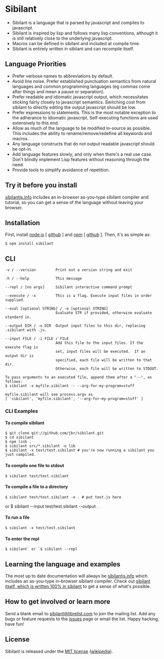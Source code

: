 # Sibilant

- Sibilant is a language that is parsed by javascript and compiles to
  javascript.
- Sibilant is inspired by lisp and follows many lisp conventions,
  although it is still relatively close to the underlying javascript.
- Macros can be defined in sibilant and included at compile time.
- Sibilant is entirely written in sibilant and can recompile itself.

## Language Priorities

- Prefer verbose names to abbreviations by default.
- Avoid line noise.  Prefer established punctuation semantics from
  natural languages and common programming languages (eg commas come
  after things and mean a pause or separation).
- Prefer readable and idiomatic javascript output, which necessitates
  sticking fairly closely to javascript semantics. Switching cost from
  sibilant to directly editing the output javascript should be low.
- Prefer expressions to statements. This is the most notable exception
  to the adherance to idiomatic javascript. Self-executing functions
  are used extensively to this end.
- Allow as much of the language to be modified in-source as
  possible. This includes the ability to rename/remove/redefine all
  keywords and macros.
- Any language constructs that do not output readable javascript
  should be opt-in.
- Add language features slowly, and only when there's a real use
  case. Don't blindly implement Lisp features without reasoning
  through the need.
- Provide tools to simplify avoidance of repetition.

## Try it before you install

[sibilantjs.info](http://sibilantjs.info) includes an in-browser
as-you-type sibilant compiler and tutorial, so you can get a sense of
the language without leaving your browser.

## Installation

First, install [node.js](http://nodejs.org) [
[github](http://github.com/ry/node) ] and [npm](http://npmjs.org) [
[github](http://github.com/isaacs/npm) ].  Then, it's as simple as:

    $ npm install sibilant

## CLI

    -v / --version         Print out a version string and exit
    
    -h / --help            This message
    
    --repl / [no args]     Sibilant interactive command prompt
    
    --execute / -x         This is a flag. Execute input files in order supplied.
    
    --eval [optional STRING] / -e [optional STRING]
                           Evaluate STR if provided, otherwise evaluate standard in.
    
    --output DIR / -o DIR  Output input files to this dir, replacing .sibilant with .js.
    
    --input FILE / -i FILE / FILE
                           Add this file to the input files. If the execute flag is
                           set, input files will be executed.  If an output dir is
                           specified, each file will be written to that dir.
                           Otherwise, each file will be written to STDOUT.
    
    To pass arguments to an executed file, append them after a "--", as follows:
    $ sibilant -x myfile.sibilant -- --arg-for-my-program=stuff
    
    myfile.sibilant will see process.argv as
    [ 'sibilant', 'myfile.sibilant', '--arg-for-my-program=stuff' ]

    
### CLI Examples

#### To compile sibilant

    $ git clone git://github.com/jbr/sibilant.git
    $ cd sibilant
    $ npm link .
    $ sibilant src/*.sibilant -o lib
    $ sibilant -x test/test.sibilant # you're now running a sibilant you just compiled.

#### To compile one file to stdout

    $ sibilant test/test.sibilant

#### To compile a file to a directory

    $ sibilant test/test.sibilant -o . # put test.js here
or
    $ sibilant --input test/test.sibilant --output .

#### To run a file

    $ sibilant -x test/test.sibilant

#### To enter the repl

    $ sibilant` or `$ sibilant --repl

## Learning the language and examples

The most up to date documentation will always be
[sibilantjs.info](http://sibilantjs.info) which includes an
as-you-type in-browser sibilant compiler.  Check out [sibilant itself,
which is written 100% in
sibilant](http://github.com/jbr/sibilant/tree/master/src) to get a
sense of what's possible.

## How to get involved or learn more

Send a blank email to
[sibilant@librelist.com](mailto:sibilant@librelist.com) to join the
mailing list.  Add any bugs or feature requests to the
[issues](http://github.com/jbr/sibilant/issues) page or email the
list.  Happy hacking, have fun!

## License

Sibilant is released under the [MIT
license](http://github.com/jbr/sibilant/blob/master/LICENSE)
([wikipedia](http://en.wikipedia.org/wiki/MIT_License)).
